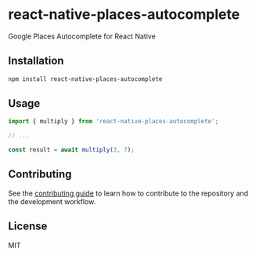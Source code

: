 # react-native-places-autocomplete

Google Places Autocomplete for React Native

## Installation

```sh
npm install react-native-places-autocomplete
```

## Usage

```js
import { multiply } from 'react-native-places-autocomplete';

// ...

const result = await multiply(3, 7);
```

## Contributing

See the [contributing guide](CONTRIBUTING.md) to learn how to contribute to the repository and the development workflow.

## License

MIT
